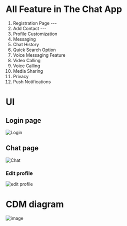 # All Feature in The Chat App

1. Registration Page ---
2. Add Contact ---
3. Profile Customization
4. Messaging
5. Chat History
6. Quick Search Option
7. Voice Messaging Feature
8. Video Calling
9. Voice Calling
10. Media Sharing
11. Privacy
12. Push Notifications

# UI

## Login page

![Login](https://user-images.githubusercontent.com/75214138/135399065-2b4cfb94-3070-404d-9b61-cd49b1d71c29.png)

## Chat page

![Chat](https://user-images.githubusercontent.com/75214138/135398598-f069d717-7b55-4976-9e58-eb5561980421.png)

### Edit profile

![edit profile](https://user-images.githubusercontent.com/75214138/135399203-55f3ba15-fb35-4e58-84b9-dec13b9236eb.png)

# CDM diagram

![image](https://user-images.githubusercontent.com/75214138/136390192-72855f24-1066-442a-adb8-4e1f57131dfd.png)
